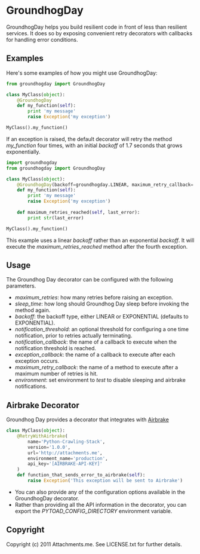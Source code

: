 GroundhogDay
============

GroundhogDay helps you build resilient code in front of less than resilient services. It does so by exposing convenient retry decorators with callbacks for handling error conditions.

Examples
--------

Here's some examples of how you might use GroundhogDay:

```python
from groundhogday import GroundhogDay

class MyClass(object):
	@GroundhogDay
	def my_function(self):
		print 'my message'
		raise Exception('my exception')

MyClass().my_function()
```

If an exception is raised, the default decorator will retry the method _my_function_ four times, with an initial _backoff_ of 1.7 seconds that grows exponentially.

```python
import groundhogday
from groundhogday import GroundhogDay

class MyClass(object):
	@GroundhogDay(backoff=groundhogday.LINEAR, maximum_retry_callback='maximum_retries_reached')
	def my_function(self):
		print 'my message'
		raise Exception('my exception')
	
	def maximum_retries_reached(self, last_error):
		print str(last_error)

MyClass().my_function()
```

This example uses a linear _backoff_ rather than an exponential _backoff_. It will execute the _maximum\_retries\_reached_ method after the fourth exception.

Usage
-----

The Groundhog Day decorator can be configured with the following parameters.

* _maximum_retries_: how many retries before raising an exception.
* _sleep\_time_: how long should Groundhog Day sleep before invoking the method again.
* _backoff_: the backoff type, either LINEAR or EXPONENTIAL (defaults to EXPONENTIAL).
* _notification\_threshold_: an optional threshold for configuring a one time notification, prior to retries actually terminating.
* _notification\_callback_: the name of a callback to execute when the notification threshold is reached.
* _exception\_callback_: the name of a callback to execute after each exception occurs.
* _maximum\_retry\_callback_: the name of a method to execute after a maximum number of retries is hit.
* _environment_: set environment to _test_ to disable sleeping and airbrake notifications.

Airbrake Decorator
------------------

Groundhog Day provides a decorator that integrates with [Airbrake](http://attachmentsme.airbrake.io/)

```python
class MyClass(object):
	@RetryWithAirbrake(
		name='Python-Crawling-Stack',
		version='1.0.0',
		url='http://attachments.me',
		environment_name='production',
		api_key='[AIRBRAKE-API-KEY]'
	)
	def function_that_sends_error_to_airbrake(self):
		raise Exception('This exception will be sent to Airbrake')
```

* You can also provide any of the configuration options available in the GroundhogDay decorator.
* Rather than providing all the API information in the decorator, you can export the _PYTOAD\_CONFIG\_DIRECTORY_ environment variable.

Copyright
---------

Copyright (c) 2011 Attachments.me. See LICENSE.txt for further details.